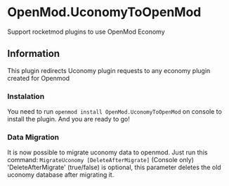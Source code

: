 
# OpenMod.UconomyToOpenMod
 Support rocketmod plugins to use OpenMod Economy

## Information
This plugin redirects Uconomy plugin requests to any economy plugin created for Openmod

### Instalation
You need to run `openmod install OpenMod.UconomyToOpenMod` on console to install the plugin.
And you are ready to go!

### Data Migration
It is now possible to migrate uconomy data to openmod.
Just run this command: `MigrateUconomy [DeleteAfterMigrate]` (Console only)
'DeleteAfterMigrate' (true/false) is optional, this parameter deletes the old uconomy database after migrating it.
